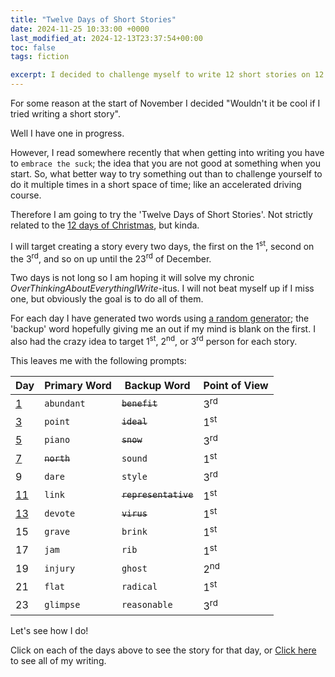 ```yaml
---
title: "Twelve Days of Short Stories"
date: 2024-11-25 10:33:00 +0000
last_modified_at: 2024-12-13T23:37:54+00:00
toc: false
tags: fiction

excerpt: I decided to challenge myself to write 12 short stories on 12 random prompts
---
```


For some reason at the start of November I decided "Wouldn't it be cool if I tried writing a short story".

Well I have one in progress.

However, I read somewhere recently that when getting into writing you have to `embrace the suck`; the idea that you are not good at something when you start.
So, what better way to try something out than to challenge yourself to do it multiple times in a short space of time; like an accelerated driving course.

Therefore I am going to try the 'Twelve Days of Short Stories'.
Not strictly related to the [12 days of Christmas](https://en.wikipedia.org/wiki/Twelve_Days_of_Christmas), but kinda.

I will target creating a story every two days, the first on the 1<sup>st</sup>, second on the 3<sup>rd</sup>, and so on up until the 23<sup>rd</sup> of December.

Two days is not long so I am hoping it will solve my chronic _OverThinkingAboutEverythingIWrite_-itus.
I will not beat myself up if I miss one, but obviously the goal is to do all of them.

For each day I have generated two words using [a random generator](https://randomwordgenerator.com/); the 'backup' word hopefully giving me an out if my mind is blank on the first.
I also had the crazy idea to target 1<sup>st</sup>, 2<sup>nd</sup>, or 3<sup>rd</sup> person for each story.

This leaves me with the following prompts:

| Day                                             | Primary Word | Backup Word          | Point of View  |
|-------------------------------------------------|--------------|----------------------|----------------|
| [1](2024-12-01-12-days-of-short-stories-1.md)   | `abundant`   | ~~`benefit`~~        | 3<sup>rd</sup> |
| [3](2024-12-03-12-days-of-short-stories-3.md)   | `point`      | ~~`ideal`~~          | 1<sup>st</sup> |
| [5](2024-12-04-12-days-of-short-stories-5.md)   | `piano`      | ~~`snow`~~           | 3<sup>rd</sup> |
| [7](2024-12-07-12-days-of-short-stories-7.md)   | ~~`north`~~  | `sound`              | 1<sup>st</sup> |
| 9                                               | `dare`       | `style`              | 3<sup>rd</sup> |
| [11](2024-12-11-12-days-of-short-stories-11.md) | `link`       | ~~`representative`~~ | 1<sup>st</sup> |
| [13](2024-12-13-12-days-of-short-stories-13.md) | `devote`     | ~~`virus`~~          | 1<sup>st</sup> |
| 15                                              | `grave`      | `brink`              | 1<sup>st</sup> |
| 17                                              | `jam`        | `rib`                | 1<sup>st</sup> |
| 19                                              | `injury`     | `ghost`              | 2<sup>nd</sup> |
| 21                                              | `flat`       | `radical`            | 1<sup>st</sup> |
| 23                                              | `glimpse`    | `reasonable`         | 3<sup>rd</sup> |

Let's see how I do!

Click on each of the days above to see the story for that day, or [Click here](../_pages/tag-archive.md#fiction) to see all of my writing.

